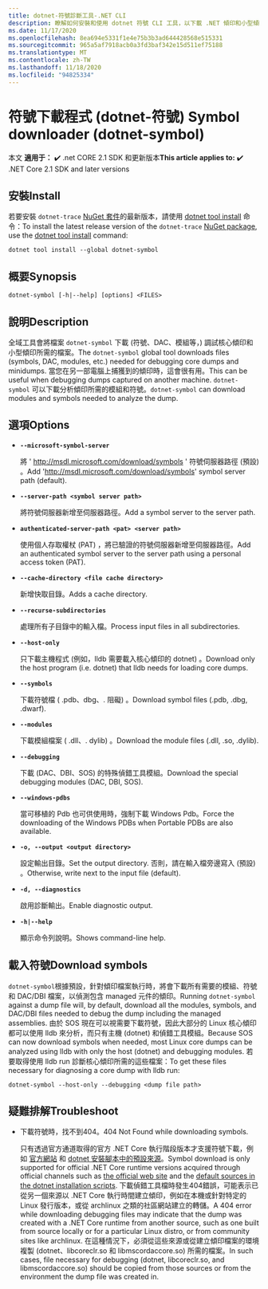 ```yaml
---
title: dotnet-符號診斷工具-.NET CLI
description: 瞭解如何安裝和使用 dotnet 符號 CLI 工具，以下載 .NET 傾印和小型傾印的偵錯工具所需的檔案。
ms.date: 11/17/2020
ms.openlocfilehash: 8ea694e5331f1e4e75b3b3ad644428568e515331
ms.sourcegitcommit: 965a5af7918acb0a3fd3baf342e15d511ef75188
ms.translationtype: MT
ms.contentlocale: zh-TW
ms.lasthandoff: 11/18/2020
ms.locfileid: "94825334"
---
```

# <a name="symbol-downloader-dotnet-symbol"></a><span data-ttu-id="b47cd-103">符號下載程式 (dotnet-符號) </span><span class="sxs-lookup"><span data-stu-id="b47cd-103">Symbol downloader (dotnet-symbol)</span></span>

<span data-ttu-id="b47cd-104">本文 **適用于：** ✔️ .net CORE 2.1 SDK 和更新版本</span><span class="sxs-lookup"><span data-stu-id="b47cd-104">**This article applies to:** ✔️ .NET Core 2.1 SDK and later versions</span></span>

## <a name="install"></a><span data-ttu-id="b47cd-105">安裝</span><span class="sxs-lookup"><span data-stu-id="b47cd-105">Install</span></span>

<span data-ttu-id="b47cd-106">若要安裝 `dotnet-trace` [NuGet 套件](https://www.nuget.org/packages/dotnet-trace)的最新版本，請使用 [dotnet tool install](../tools/dotnet-tool-install.md) 命令：</span><span class="sxs-lookup"><span data-stu-id="b47cd-106">To install the latest release version of the `dotnet-trace` [NuGet package](https://www.nuget.org/packages/dotnet-trace), use the [dotnet tool install](../tools/dotnet-tool-install.md) command:</span></span>

```dotnetcli
dotnet tool install --global dotnet-symbol
```

## <a name="synopsis"></a><span data-ttu-id="b47cd-107">概要</span><span class="sxs-lookup"><span data-stu-id="b47cd-107">Synopsis</span></span>

```console
dotnet-symbol [-h|--help] [options] <FILES>
```

## <a name="description"></a><span data-ttu-id="b47cd-108">說明</span><span class="sxs-lookup"><span data-stu-id="b47cd-108">Description</span></span>

<span data-ttu-id="b47cd-109">全域工具會將檔案 `dotnet-symbol` 下載 (符號、DAC、模組等，) 調試核心傾印和小型傾印所需的檔案。</span><span class="sxs-lookup"><span data-stu-id="b47cd-109">The `dotnet-symbol` global tool downloads files (symbols, DAC, modules, etc.) needed for debugging core dumps and minidumps.</span></span> <span data-ttu-id="b47cd-110">當您在另一部電腦上捕獲到的傾印時，這會很有用。</span><span class="sxs-lookup"><span data-stu-id="b47cd-110">This can be useful when debugging dumps captured on another machine.</span></span> <span data-ttu-id="b47cd-111">`dotnet-symbol` 可以下載分析傾印所需的模組和符號。</span><span class="sxs-lookup"><span data-stu-id="b47cd-111">`dotnet-symbol` can download modules and symbols needed to analyze the dump.</span></span>

## <a name="options"></a><span data-ttu-id="b47cd-112">選項</span><span class="sxs-lookup"><span data-stu-id="b47cd-112">Options</span></span>

- **`--microsoft-symbol-server`**

  <span data-ttu-id="b47cd-113">將 ' http://msdl.microsoft.com/download/symbols ' 符號伺服器路徑 (預設) 。</span><span class="sxs-lookup"><span data-stu-id="b47cd-113">Add 'http://msdl.microsoft.com/download/symbols' symbol server path (default).</span></span>

- **`--server-path <symbol server path>`**

  <span data-ttu-id="b47cd-114">將符號伺服器新增至伺服器路徑。</span><span class="sxs-lookup"><span data-stu-id="b47cd-114">Add a symbol server to the server path.</span></span>

- **`authenticated-server-path <pat> <server path>`**

  <span data-ttu-id="b47cd-115">使用個人存取權杖 (PAT) ，將已驗證的符號伺服器新增至伺服器路徑。</span><span class="sxs-lookup"><span data-stu-id="b47cd-115">Add an authenticated symbol server to the server path using a personal access token (PAT).</span></span>

- **`--cache-directory <file cache directory>`**

  <span data-ttu-id="b47cd-116">新增快取目錄。</span><span class="sxs-lookup"><span data-stu-id="b47cd-116">Adds a cache directory.</span></span>

- **`--recurse-subdirectories`**

  <span data-ttu-id="b47cd-117">處理所有子目錄中的輸入檔。</span><span class="sxs-lookup"><span data-stu-id="b47cd-117">Process input files in all subdirectories.</span></span>

- **`--host-only`**

  <span data-ttu-id="b47cd-118">只下載主機程式 (例如，lldb 需要載入核心傾印的 dotnet) 。</span><span class="sxs-lookup"><span data-stu-id="b47cd-118">Download only the host program (i.e. dotnet) that lldb needs for loading core dumps.</span></span>

- **`--symbols`**

  <span data-ttu-id="b47cd-119">下載符號檔 ( .pdb、dbg、. 阻礙) 。</span><span class="sxs-lookup"><span data-stu-id="b47cd-119">Download symbol files (.pdb, .dbg, .dwarf).</span></span>

- **`--modules`**

  <span data-ttu-id="b47cd-120">下載模組檔案 ( .dll、. dylib) 。</span><span class="sxs-lookup"><span data-stu-id="b47cd-120">Download the module files (.dll, .so, .dylib).</span></span>

- **`--debugging`**

  <span data-ttu-id="b47cd-121">下載 (DAC、DBI、SOS) 的特殊偵錯工具模組。</span><span class="sxs-lookup"><span data-stu-id="b47cd-121">Download the special debugging modules (DAC, DBI, SOS).</span></span>

- **`--windows-pdbs`**

  <span data-ttu-id="b47cd-122">當可移植的 Pdb 也可供使用時，強制下載 Windows Pdb。</span><span class="sxs-lookup"><span data-stu-id="b47cd-122">Force the downloading of the Windows PDBs when Portable PDBs are also available.</span></span>

- **`-o, --output <output directory>`**

  <span data-ttu-id="b47cd-123">設定輸出目錄。</span><span class="sxs-lookup"><span data-stu-id="b47cd-123">Set the output directory.</span></span> <span data-ttu-id="b47cd-124">否則，請在輸入檔旁邊寫入 (預設) 。</span><span class="sxs-lookup"><span data-stu-id="b47cd-124">Otherwise, write next to the input file (default).</span></span>

- **`-d, --diagnostics`**

  <span data-ttu-id="b47cd-125">啟用診斷輸出。</span><span class="sxs-lookup"><span data-stu-id="b47cd-125">Enable diagnostic output.</span></span>

- **`-h|--help`**

  <span data-ttu-id="b47cd-126">顯示命令列說明。</span><span class="sxs-lookup"><span data-stu-id="b47cd-126">Shows command-line help.</span></span>

## <a name="download-symbols"></a><span data-ttu-id="b47cd-127">載入符號</span><span class="sxs-lookup"><span data-stu-id="b47cd-127">Download symbols</span></span>

<span data-ttu-id="b47cd-128">`dotnet-symbol`根據預設，針對傾印檔案執行時，將會下載所有需要的模組、符號和 DAC/DBI 檔案，以偵測包含 managed 元件的傾印。</span><span class="sxs-lookup"><span data-stu-id="b47cd-128">Running `dotnet-symbol` against a dump file will, by default, download all the modules, symbols, and DAC/DBI files needed to debug the dump including the managed assemblies.</span></span> <span data-ttu-id="b47cd-129">由於 SOS 現在可以視需要下載符號，因此大部分的 Linux 核心傾印都可以使用 lldb 來分析，而只有主機 (dotnet) 和偵錯工具模組。</span><span class="sxs-lookup"><span data-stu-id="b47cd-129">Because SOS can now download symbols when needed, most Linux core dumps can be analyzed using lldb with only the host (dotnet) and debugging modules.</span></span> <span data-ttu-id="b47cd-130">若要取得使用 lldb run 診斷核心傾印所需的這些檔案：</span><span class="sxs-lookup"><span data-stu-id="b47cd-130">To get these files necessary for diagnosing a core dump with lldb run:</span></span>

```console
dotnet-symbol --host-only --debugging <dump file path>
```

## <a name="troubleshoot"></a><span data-ttu-id="b47cd-131">疑難排解</span><span class="sxs-lookup"><span data-stu-id="b47cd-131">Troubleshoot</span></span>

- <span data-ttu-id="b47cd-132">下載符號時，找不到404。</span><span class="sxs-lookup"><span data-stu-id="b47cd-132">404 Not Found while downloading symbols.</span></span>

   <span data-ttu-id="b47cd-133">只有透過官方通道取得的官方 .NET Core 執行階段版本才支援符號下載，例如 [官方網站](https://dotnet.microsoft.com/download/dotnet-core) 和 [dotnet 安裝腳本中的預設來源](../tools/dotnet-install-script.md)。</span><span class="sxs-lookup"><span data-stu-id="b47cd-133">Symbol download is only supported for official .NET Core runtime versions acquired through official channels such as [the official web site](https://dotnet.microsoft.com/download/dotnet-core) and the [default sources in the dotnet installation scripts](../tools/dotnet-install-script.md).</span></span> <span data-ttu-id="b47cd-134">下載偵錯工具檔時發生404錯誤，可能表示已從另一個來源以 .NET Core 執行時間建立傾印，例如在本機或針對特定的 Linux 發行版本，或從 archlinux 之類的社區網站建立的轉儲。</span><span class="sxs-lookup"><span data-stu-id="b47cd-134">A 404 error while downloading debugging files may indicate that the dump was created with a .NET Core runtime from another source, such as one built from source locally or for a particular Linux distro, or from community sites like archlinux.</span></span> <span data-ttu-id="b47cd-135">在這種情況下，必須從這些來源或從建立傾印檔案的環境複製 (dotnet、libcoreclr.so 和 libmscordaccore.so) 所需的檔案。</span><span class="sxs-lookup"><span data-stu-id="b47cd-135">In such cases, file necessary for debugging (dotnet, libcoreclr.so, and libmscordaccore.so) should be copied from those sources or from the environment the dump file was created in.</span></span>
